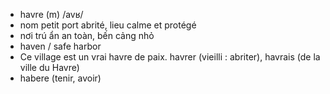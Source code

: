 - havre (m)	/avʁ/	
- nom	petit port abrité, lieu calme et protégé	
- nơi trú ẩn an toàn, bến cảng nhỏ	
- haven / safe harbor	
- Ce village est un vrai havre de paix.	havrer (vieilli : abriter), havrais (de la ville du Havre)	
- habere (tenir, avoir)